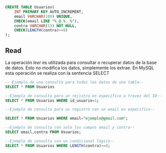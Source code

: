 ```SQL
CREATE TABLE Usuarios(
    INT PRIMARY KEY AUTO_INCREMENT,
    email VARCHAR(100) UNIQUE,
    CHECK(email LIKE "%_@_%._%"),
    contra VARCHAR(15) NOT NULL,
    CHECK(LENGTH(contra)>=8)
);
```
## Read
La operación *leer* es utilizada para consultar o recuperar datos de la base de datos. Esto no modifica los datos, simplemente los extrae. En MySQL esta operación se realiza con la sentencia SELECT 

```SQL
-- Ejemplo de una consulta para todos los datos de una tabla--
SELECT * FROM Usuarios

--Ejemplo de consulta para un rejistro en especifico a travez del ID--
SELECT * FROM Usuarios WHERE id_usuario=1;

--Ejemplo de consulta para un registro con un email en especifico--

SELECT * FROM Usuarios WHERE email="ejemplo@gmail.com";

--Ejemplo de consulta con solo los campos email y contra--
SELECT email,contra FROM Usuarios;

--Ejemplo de consulta con un condicional lógico--
SELECT * FROM Usuarios WHERE LENGTH(contra)>=9; 
```
